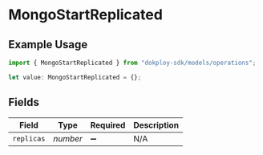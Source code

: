 # MongoStartReplicated

## Example Usage

```typescript
import { MongoStartReplicated } from "dokploy-sdk/models/operations";

let value: MongoStartReplicated = {};
```

## Fields

| Field              | Type               | Required           | Description        |
| ------------------ | ------------------ | ------------------ | ------------------ |
| `replicas`         | *number*           | :heavy_minus_sign: | N/A                |